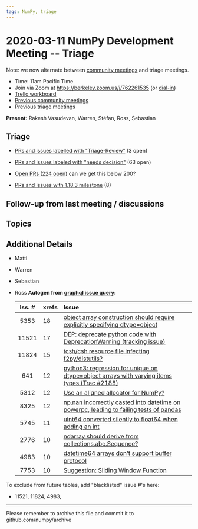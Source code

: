```yaml
---
tags: NumPy, triage
---
```


# 2020-03-11 NumPy Development Meeting -- Triage

Note: we now alternate between [community meetings](https://hackmd.io/76o-IxCjQX2mOXO_wwkcpg) and triage meetings.

- Time: 11am Pacific Time
- Join via Zoom at https://berkeley.zoom.us/j/762261535 (or [dial-in](https://berkeley.zoom.us/u/aC3ENhycM))
- [Trello workboard](https://trello.com/b/Azg4fYZH/numpy-at-bids)
- [Previous community meetings](https://github.com/numpy/archive/tree/master/status_meetings)
- [Previous triage meetings](https://github.com/numpy/archive/tree/master/triage_meetings)


**Present:** Rakesh Vasudevan, Warren, Stéfan, Ross, Sebastian


## Triage


- [PRs and issues labelled with "Triage-Review"](https://github.com/numpy/numpy/labels/Triage-review) (3 open)

- [PRs and issues labeled with "needs decision"](https://github.com/numpy/numpy/labels/54%20-%20Needs%20decision) (63 open)

- [Open PRs (224 open)](https://github.com/numpy/numpy/pulls) can we get this below 200?

- [PRs and issues with 1.18.3 milestone](https://github.com/numpy/numpy/milestone/81) (8)

## Follow-up from last meeting / discussions



## Topics



## Additional Details

- Matti

- Warren

- Sebastian


- Ross
  **Autogen from [graphql issue query](https://github.com/rossbar/github_graphql):**
  
  |Iss. \#| xrefs | Issue |
  |:-----:|:------|:------|
  |5353|18|[object array construction should require explicitly specifying dtype=object](https://github.com/numpy/numpy/issues/5353)
  |11521|17|[DEP: deprecate python code with DeprecationWarning (tracking issue)](https://github.com/numpy/numpy/issues/11521)
  |11824|15|[tcsh/csh resource file infecting f2py/distutils?](https://github.com/numpy/numpy/issues/11824)
  |641|12|[python3: regression for unique on dtype=object arrays with varying items types (Trac #2188)](https://github.com/numpy/numpy/issues/641)
  |5312|12|[Use an aligned allocator for NumPy?](https://github.com/numpy/numpy/issues/5312)
  |8325|12|[np.nan incorrectly casted into datetime on powerpc, leading to failing tests of pandas](https://github.com/numpy/numpy/issues/8325)
  |5745|11|[uint64 converted silently to float64 when adding an int](https://github.com/numpy/numpy/issues/5745)
  |2776|10|[ndarray should derive from collections.abc.Sequence?](https://github.com/numpy/numpy/issues/2776)
  |4983|10|[datetime64 arrays don't support buffer protocol](https://github.com/numpy/numpy/issues/4983)
  |7753|10|[Suggestion: Sliding Window Function](https://github.com/numpy/numpy/issues/7753)

To exclude from future tables, add "blacklisted" issue \#'s here:

* 11521, 11824, 4983, 

---

Please remember to archive this file and commit it to github.com/numpy/archive
